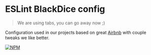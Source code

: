 # ESLint BlackDice config

> We are using tabs, you can go away now ;)

Configuration used in our projects based on great [Airbnb](https://www.npmjs.com/package/eslint-config-airbnb) with couple tweaks we like better.

[![NPM](https://nodei.co/npm/eslint-config-blackdice.png)](https://www.npmjs.com/package/eslint-config-blackdice)
